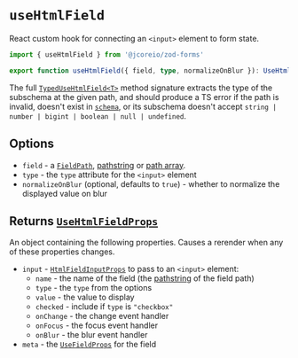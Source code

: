# `useHtmlField`

React custom hook for connecting an `<input>` element to form state.

```ts
import { useHtmlField } from '@jcoreio/zod-forms'
```

```ts
export function useHtmlField({ field, type, normalizeOnBlur }): UseHtmlFieldProps`
```

The full [`TypedUseHtmlField<T>`](types.md#typedusehtmlfield) method signature extracts the type of the subschema at
the given path, and should produce a TS error if the path is invalid, doesn't exist in [`schema`](#schema-t), or its subschema doesn't accept
`string | number | bigint | boolean | null | undefined`.

## Options

- `field` - a [`FieldPath`](FieldPath.md), [pathstring](../concepts.md#pathstrings) or [path array](../concepts.md#path-arrays).
- `type` - the `type` attribute for the `<input>` element
- `normalizeOnBlur` (optional, defaults to `true`) - whether to normalize the displayed value on blur

## Returns [`UseHtmlFieldProps`](types.md#usehtmlfieldprops)

An object containing the following properties. Causes a rerender when any of these properties changes.

- `input` - [`HtmlFieldInputProps`](types.md#htmlfieldinputprops) to pass to an `<input>` element:
  - `name` - the name of the field (the [pathstring](../concepts.md#pathstrings) of the field path)
  - `type` - the `type` from the options
  - `value` - the value to display
  - `checked` - include if `type` is `"checkbox"`
  - `onChange` - the change event handler
  - `onFocus` - the focus event handler
  - `onBlur` - the blur event handler
- `meta` - the [`UseFieldProps`](types.md#usefieldprops) for the field
